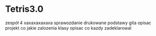# Tetris3.0
zespół 4
xaxaxaxaxaxa
sprawozdanie drukowane 
podstawy gita
opisac projekt
co jakie zalozenia
klasy
opisac co kazdy zadeklarowal
